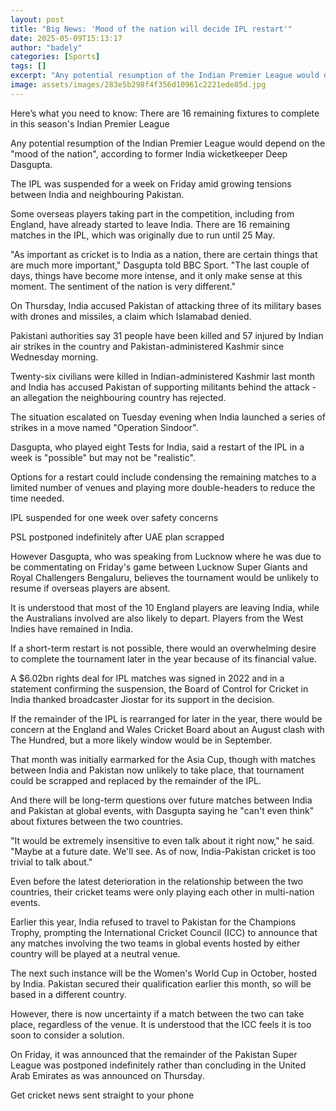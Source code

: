 ```yaml
---
layout: post
title: "Big News: 'Mood of the nation will decide IPL restart'"
date: 2025-05-09T15:13:17
author: "badely"
categories: [Sports]
tags: []
excerpt: "Any potential resumption of the Indian Premier League would depend on the 'mood of the nation', according to former India wicketkeeper Deep Dasgupta."
image: assets/images/283e5b298f4f356d10961c2221ede85d.jpg
---
```


Here’s what you need to know: There are 16 remaining fixtures to complete in this season's Indian Premier League

Any potential resumption of the Indian Premier League would depend on the "mood of the nation", according to former India wicketkeeper Deep Dasgupta.

The IPL was suspended for a week on Friday amid growing tensions between India and neighbouring Pakistan.

Some overseas players taking part in the competition, including from England, have already started to leave India. There are 16 remaining matches in the IPL, which was originally due to run until 25 May.

"As important as cricket is to India as a nation, there are certain things that are much more important," Dasgupta told BBC Sport. "The last couple of days, things have become more intense, and it only make sense at this moment. The sentiment of the nation is very different."

On Thursday, India accused Pakistan of attacking three of its military bases with drones and missiles, a claim which Islamabad denied.

Pakistani authorities say 31 people have been killed and 57 injured by Indian air strikes in the country and Pakistan-administered Kashmir since Wednesday morning.

Twenty-six civilians were killed in Indian-administered Kashmir last month and India has accused Pakistan of supporting militants behind the attack - an allegation the neighbouring country has rejected.

The situation escalated on Tuesday evening when India launched a series of strikes in a move named "Operation Sindoor".

Dasgupta, who played eight Tests for India, said a restart of the IPL in a week is "possible" but may not be "realistic".

Options for a restart could include condensing the remaining matches to a limited number of venues and playing more double-headers to reduce the time needed.

IPL suspended for one week over safety concerns

PSL postponed indefinitely after UAE plan scrapped

However Dasgupta, who was speaking from Lucknow where he was due to be commentating on Friday's game between Lucknow Super Giants and Royal Challengers Bengaluru, believes the tournament would be unlikely to resume if overseas players are absent.

It is understood that most of the 10 England players are leaving India, while the Australians involved are also likely to depart. Players from the West Indies have remained in India.

If a short-term restart is not possible, there would an overwhelming desire to complete the tournament later in the year because of its financial value.

A $6.02bn rights deal for IPL matches was signed in 2022 and in a statement confirming the suspension, the Board of Control for Cricket in India thanked broadcaster Jiostar for its support in the decision.

If the remainder of the IPL is rearranged for later in the year, there would be concern at the England and Wales Cricket Board about an August clash with The Hundred, but a more likely window would be in September.

That month was initially earmarked for the Asia Cup, though with matches between India and Pakistan now unlikely to take place, that tournament could be scrapped and replaced by the remainder of the IPL.

And there will be long-term questions over future matches between India and Pakistan at global events, with Dasgupta saying he "can't even think" about fixtures between the two countries.

"It would be extremely insensitive to even talk about it right now," he said. "Maybe at a future date. We'll see. As of now, India-Pakistan cricket is too trivial to talk about."

Even before the latest deterioration in the relationship between the two countries, their cricket teams were only playing each other in multi-nation events.

Earlier this year, India refused to travel to Pakistan for the Champions Trophy, prompting the International Cricket Council (ICC) to announce that any matches involving the two teams in global events hosted by either country will be played at a neutral venue.

The next such instance will be the Women's World Cup in October, hosted by India. Pakistan secured their qualification earlier this month, so will be based in a different country.

However, there is now uncertainty if a match between the two can take place, regardless of the venue. It is understood that the ICC feels it is too soon to consider a solution.

On Friday, it was announced that the remainder of the Pakistan Super League was postponed indefinitely rather than concluding in the United Arab Emirates as was announced on Thursday.   

Get cricket news sent straight to your phone

